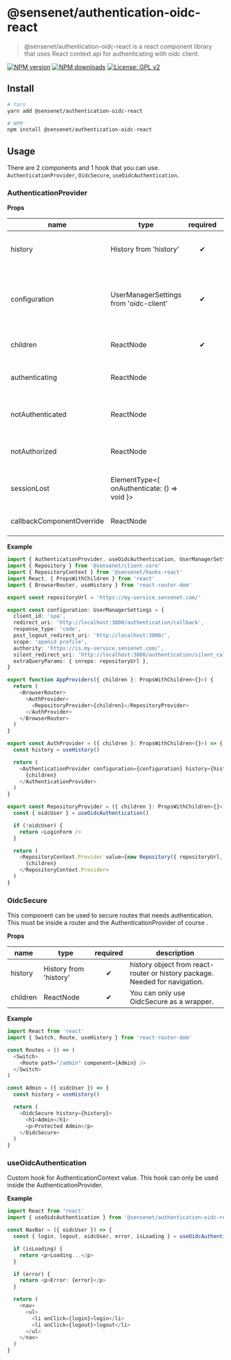# @sensenet/authentication-oidc-react

> @sensenet/authentication-oidc-react is a react component library that uses React context api for authenticating with oidc client.

[![NPM version](https://img.shields.io/npm/v/@sensenet/authentication-oidc-react.svg?style=flat)](https://www.npmjs.com/package/@sensenet/authentication-oidc-react)
[![NPM downloads](https://img.shields.io/npm/dt/@sensenet/authentication-oidc-react.svg?style=flat)](https://www.npmjs.com/package/@sensenet/authentication-oidc-react)
[![License: GPL v2](https://img.shields.io/badge/License-GPL%20v2-blue.svg)](https://www.gnu.org/licenses/old-licenses/gpl-2.0.en.html)

## Install

```bash
# Yarn
yarn add @sensenet/authentication-oidc-react

# NPM
npm install @sensenet/authentication-oidc-react
```

## Usage

There are 2 components and 1 hook that you can use. `AuthenticationProvider`, `OidcSecure`, `useOidcAuthentication`.

### AuthenticationProvider

**Props**

| name                      | type                                        | required | description                                                                                                                                        |
| ------------------------- | ------------------------------------------- | :------: | -------------------------------------------------------------------------------------------------------------------------------------------------- |
| history                   | History from 'history'                      |    ✔     | history object from react-router or history package. Needed for navigation.                                                                        |
| configuration             | UserManagerSettings from 'oidc-client'      |    ✔     | configuration object for oidc-client. These properties are required: client_id, redirect_uri, response_type, scope, authority, silent_redirect_uri |
| children                  | ReactNode                                   |    ✔     | You can only use AuthenticationProvider as a wrapper.                                                                                              |
| authenticating            | ReactNode                                   |          | Component shown when OidcSecure is used and login is required.                                                                                        |
| notAuthenticated          | ReactNode                                   |          | Component shown on route /authentication/not-authenticated                                                                                         |
| notAuthorized             | ReactNode                                   |          | Component shown on route /authentication/not-authorized                                                                                            |
| sessionLost               | ElementType<{ onAuthenticate: () => void }> |          | Component shown on route /authentication/session-lost                                                                                              |
| callbackComponentOverride | ReactNode                                   |          | Component shown when login is redirecting back.                                                                                                    |

**Example**

```typescript
import { AuthenticationProvider, useOidcAuthentication, UserManagerSettings } from '@sensenet/authentication-oidc-react'
import { Repository } from '@sensenet/client-core'
import { RepositoryContext } from '@sensenet/hooks-react'
import React, { PropsWithChildren } from 'react'
import { BrowserRouter, useHistory } from 'react-router-dom'

export const repositoryUrl = 'https://my-service.sensenet.com/'

export const configuration: UserManagerSettings = {
  client_id: 'spa',
  redirect_uri: 'http://localhost:3000/authentication/callback',
  response_type: 'code',
  post_logout_redirect_uri: 'http://localhost:3000/',
  scope: 'openid profile',
  authority: 'https://is.my-service.sensenet.com/',
  silent_redirect_uri: 'http://localhost:3000/authentication/silent_callback',
  extraQueryParams: { snrepo: repositoryUrl },
}

export function AppProviders({ children }: PropsWithChildren<{}>) {
  return (
    <BrowserRouter>
      <AuthProvider>
        <RepositoryProvider>{children}</RepositoryProvider>
      </AuthProvider>
    </BrowserRouter>
  )
}

export const AuthProvider = ({ children }: PropsWithChildren<{}>) => {
  const history = useHistory()

  return (
    <AuthenticationProvider configuration={configuration} history={history}>
      {children}
    </AuthenticationProvider>
  )
}

export const RepositoryProvider = ({ children }: PropsWithChildren<{}>) => {
  const { oidcUser } = useOidcAuthentication()

  if (!oidcUser) {
    return <LoginForm />
  }

  return (
    <RepositoryContext.Provider value={new Repository({ repositoryUrl, token: oidcUser.access_token })}>
      {children}
    </RepositoryContext.Provider>
  )
}
```

### OidcSecure

This component can be used to secure routes that needs authentication. This must be inside a router and the AuthenticationProvider of course .

**Props**

| name     | type                   | required | description                                                                 |
| -------- | ---------------------- | :------: | --------------------------------------------------------------------------- |
| history  | History from 'history' |    ✔     | history object from react-router or history package. Needed for navigation. |
| children | ReactNode              |    ✔     | You can only use OidcSecure as a wrapper.                                   |

**Example**

```typescript
import React from 'react'
import { Switch, Route, useHistory } from 'react-router-dom'

const Routes = () => (
  <Switch>
    <Route path="/admin" component={Admin} />
  </Switch>
)

const Admin = ({ oidcUser }) => {
  const history = useHistory()

  return (
    <OidcSecure history={history}>
      <h1>Admin</h1>
      <p>Protected Admin</p>
    </OidcSecure>
  )
}
```

### useOidcAuthentication

Custom hook for AuthenticationContext value. This hook can only be used inside the AuthenticationProvider.

**Example**

```typescript
import React from 'react'
import { useOidcAuthentication } from '@sensenet/authentication-oidc-react'

const NavBar = ({ oidcUser }) => {
  const { login, logout, oidcUser, error, isLoading } = useOidcAuthentication()

  if (isLoading) {
    return <p>Loading...</p>
  }

  if (error) {
    return <p>Error: {error}</p>
  }

  return (
    <nav>
      <ul>
        <li onClick={login}>login</li>
        <li onClick={logout}>logout</li>
      </ul>
    </nav>
  )
}
```
